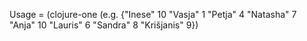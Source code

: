 Usage = (clojure-one <map>(e.g. {"Inese" 10 "Vasja" 1 "Petja" 4 "Natasha" 7
         "Anja" 10 "Lauris" 6 "Sandra" 8 "Krišjanis" 9})
